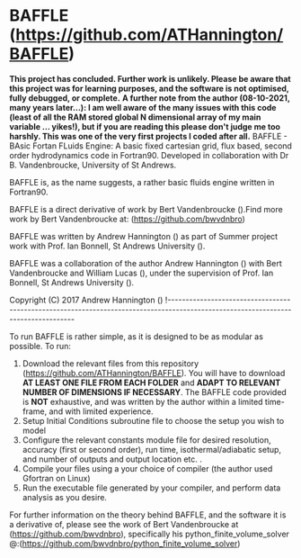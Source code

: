 # BAFFLE (https://github.com/ATHannington/BAFFLE)
**This project has concluded. Further work is unlikely. Please be aware that this project was for learning purposes, and the software is not optimised, fully debugged, or complete.**
**A further note from the author (08-10-2021, many years later...): I am well aware of the many issues with this code (least of all the RAM stored global N dimensional array of my main variable ... yikes!), but if you are reading this please don't judge me too harshly. This was one of the very first projects I coded after all.**
BAFFLE - BAsic Fortan FLuids Engine: A basic fixed cartesian grid, flux based, second order hydrodynamics code in Fortran90. Developed in collaboration with Dr B. Vandenbroucke, University of St Andrews.

BAFFLE is, as the name suggests, a rather basic fluids engine written in Fortran90. 

BAFFLE is a direct derivative of work by Bert Vandenbroucke ().Find more work by Bert Vandenbroucke at: (https://github.com/bwvdnbro)

BAFFLE was written by Andrew Hannington () as part of Summer project work with Prof. Ian Bonnell, St Andrews University ().  

BAFFLE was a collaboration of the author Andrew Hannington () with Bert Vandenbroucke and William Lucas (), under the supervision of Prof. Ian Bonnell, St Andrews University ().  

Copyright (C) 2017 Andrew Hannington ()
!----------------------------------------------------------------------------------------------------------------------------------

To run BAFFLE is rather simple, as it is designed to be as modular as possible. To run:

1. Download the relevant files from this repository (https://github.com/ATHannington/BAFFLE). You will have to download **AT LEAST ONE FILE FROM EACH FOLDER** and **ADAPT TO RELEVANT NUMBER OF DIMENSIONS IF NECESSARY**. The BAFFLE code provided is **NOT** exhaustive, and was written by the author within a limited time-frame, and with limited experience.
2. Setup Initial Conditions subroutine file to choose the setup you wish to model
3. Configure the relevant constants module file for desired resolution, accuracy (first or second order), run time, isothermal/adiabatic setup, and number of outputs and output location etc. .
4. Compile your files using a your choice of compiler (the author used Gfortran on Linux)
5. Run the executable file generated by your compiler, and perform data analysis as you desire.

For further information on the theory behind BAFFLE, and the software it is a derivative of, please see the work of Bert Vandenbroucke at (https://github.com/bwvdnbro), specifically his python_finite_volume_solver @:(https://github.com/bwvdnbro/python_finite_volume_solver)
